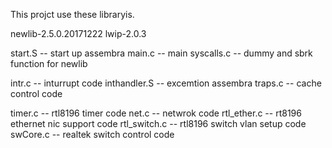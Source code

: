 This projct use these libraryis.

newlib-2.5.0.20171222 
lwip-2.0.3 

start.S -- start up assembra 
main.c -- main 
syscalls.c -- dummy and sbrk function for newlib 

intr.c -- inturrupt code 
inthandler.S -- excemtion assembra 
traps.c -- cache control code 

timer.c -- rtl8196 timer code 
net.c -- netwrok code 
rtl_ether.c -- rt8196 ethernet nic support code 
rtl_switch.c -- rtl8196 switch vlan setup code 
swCore.c -- realtek switch control code 
